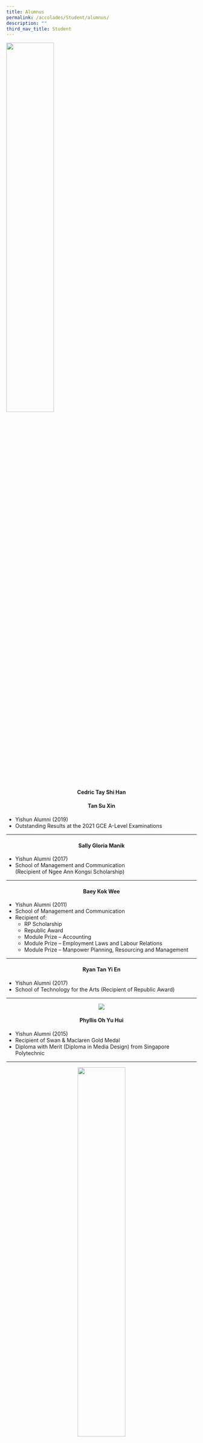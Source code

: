 ```yaml
---
title: Alumnus
permalink: /accolades/Student/alumnus/
description: ""
third_nav_title: Student
---
```

<img src="/images/Accolades/Student/Congratulations%20on%20Outstanding%20A-Level%20Results.png" style="width:50%" align="center">

<center>

#### Cedric Tay Shi Han
#### Tan Su Xin

</center>

*   Yishun Alumni (2019)
*   Outstanding Results at the 2021 GCE A-Level Examinations
----
<center>
	
#### Sally Gloria Manik

</center>

* Yishun Alumni (2017)
* School of Management and Communication <br>
(Recipient of Ngee Ann Kongsi Scholarship)
------
<center>

#### Baey Kok Wee

</center>
	
* Yishun Alumni (2011)
* School of Management and Communication
* Recipient of:
	* RP Scholarship
	* Republic Award
	* Module Prize – Accounting
	* Module Prize – Employment Laws and Labour Relations
	* Module Prize – Manpower Planning, Resourcing and Management
-----
<center>

#### Ryan Tan Yi En

</center>

* Yishun Alumni (2017)
* School of Technology for the Arts (Recipient of Republic Award)
-----

<center>
	
![](/images/Accolades/Student/PHYLLIS-OH-YU-HUI_1.jpg)
#### Phyllis Oh Yu Hui

</center>

* Yishun Alumni (2015)
* Recipient of Swan & Maclaren Gold Medal
* Diploma with Merit (Diploma in Media Design) from Singapore Polytechnic
-------

<center>

<img
src="/images/Accolades/Student/Huang%20Caihong.jpg" style="width:50%" align="center">	

#### Huang Caihong

</center>

* YSS
* Singapore Polytechnic (Recipient of Director’s Honour Roll)

-----
![](/images/Accolades/Student/Yeo%20Si%20Qi%20Levin.jpg)

<center>

#### Yeo Si Qi Levin

</center>

* YSS (2012-2015)
* Nanyang Polytechnic (Recipient of the Infinite Frameworks Silver Medal and Award for Outstanding Project Work)

--------
![](/images/Accolades/Student/Raiyan%20Mikael%20Suhairi.jpg)

<center>

#### Raiyan Mikael Suhairi

</center>

* YSS (2013-2016)
* Singapore Polytechnic (Recipient of the SP Engineering Scholarship)
-------------

![](/images/Accolades/Student/Denise%20Ong%20Li%20Jie.jpg)

<center>

#### Denise Ong Li Jie

</center>

* YSS (2013-2016) – (7As for 2016 O Levels)
* NJC (2017-2018) 3 H2 distinctions and distinctions in GP, PW
* and MTL.

*“Gratitude. Resilience. Optimism. These are some of the virtues that
YSS has taught me over the 4 years. My life back then was like that of
a rollercoaster. But at the same time, my teachers were always there
with me through it all, checking up on me and believing in me. I will
always remember their care and concern. Thank you for providing me
with a lot of opportunities to develop myself as a positive person! In
addition, I am very thankful to have made some true friends.”*

------------
![](/images/Accolades/Student/Michel%20Sim.png)

<center>

#### Denise Ong Li Jie

</center>

* YSS (2008-2011) (7 A1s in 2011 GCE O-Level Exam)
* AJC( 2012-2013) AJC Alpha Programme
* SUTD (2015 – present)

*“I will forever be grateful beyond words for the many inspiring
teachers and school mates that I have had the fortune of meeting
in YSS. Those four years have instilled in me the values of discipline
and diligence, and my teachers have shown me what a joy learning can
be. I am thankful for the sense of self-belief that I have gained through
the teachers and B.E. Project.”*

----------


